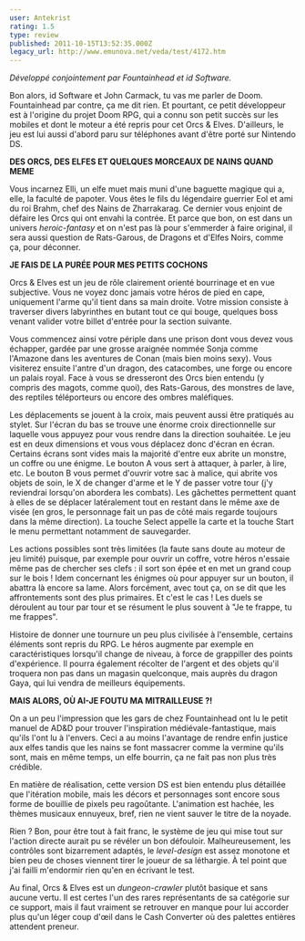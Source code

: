 ```yaml
---
user: Antekrist
rating: 1.5
type: review
published: 2011-10-15T13:52:35.000Z
legacy_url: http://www.emunova.net/veda/test/4172.htm
---
```

_Développé conjointement par Fountainhead et id Software._  

  

Bon alors, id Software et John Carmack, tu vas me parler de Doom. Fountainhead par contre, ça me dit rien. Et pourtant, ce petit développeur est à l'origine du projet Doom RPG, qui a connu son petit succès sur les mobiles et dont le moteur a été repris pour cet Orcs & Elves. D'ailleurs, le jeu est lui aussi d'abord paru sur téléphones avant d'être porté sur Nintendo DS.  

  

**DES ORCS, DES ELFES ET QUELQUES MORCEAUX DE NAINS QUAND MEME**  

Vous incarnez Elli, un elfe muet mais muni d'une baguette magique qui a, elle, la faculté de papoter. Vous êtes le fils du légendaire guerrier Eol et ami du roi Brahm, chef des Nains de Zharrakarag. Ce dernier vous enjoint de défaire les Orcs qui ont envahi la contrée. Et parce que bon, on est dans un univers _heroic-fantasy_ et on n'est pas là pour s'emmerder à faire original, il sera aussi question de Rats-Garous, de Dragons et d'Elfes Noirs, comme ça, pour déconner.  

  

**JE FAIS DE LA PURÉE POUR MES PETITS COCHONS**  

Orcs & Elves est un jeu de rôle clairement orienté bourrinage et en vue subjective. Vous ne voyez donc jamais votre héros de pied en cape, uniquement l'arme qu'il tient dans sa main droite. Votre mission consiste à traverser divers labyrinthes en butant tout ce qui bouge, quelques boss venant valider votre billet d'entrée pour la section suivante.  

Vous commencez ainsi votre périple dans une prison dont vous devez vous échapper, gardée par une grosse araignée nommée Sonja comme l'Amazone dans les aventures de Conan (mais bien moins sexy). Vous visiterez ensuite l'antre d'un dragon, des catacombes, une forge ou encore un palais royal. Face à vous se dresseront des Orcs bien entendu (y compris des magots, comme quoi), des Rats-Garous, des monstres de lave, des reptiles téléporteurs ou encore des ombres maléfiques.  

Les déplacements se jouent à la croix, mais peuvent aussi être pratiqués au stylet. Sur l'écran du bas se trouve une énorme croix directionnelle sur laquelle vous appuyez pour vous rendre dans la direction souhaitée. Le jeu est en deux dimensions et vous vous déplacez donc d'écran en écran. Certains écrans sont vides mais la majorité d'entre eux abrite un monstre, un coffre ou une énigme. Le bouton A vous sert à attaquer, à parler, à lire, etc. Le bouton B vous permet d'ouvrir votre sac à malice, qui abrite vos objets de soin, le X de changer d'arme et le Y de passer votre tour (j'y reviendrai lorsqu'on abordera les combats). Les gâchettes permettent quant à elles de se déplacer latéralement tout en restant dans le même axe de visée (en gros, le personnage fait un pas de côté mais regarde toujours dans la même direction). La touche Select appelle la carte et la touche Start le menu permettant notamment de sauvegarder.  

Les actions possibles sont très limitées (la faute sans doute au moteur de jeu limité) puisque, par exemple pour ouvrir un coffre, votre héros n'essaie même pas de chercher ses clefs : il sort son épée et en met un grand coup sur le bois ! Idem concernant les énigmes où pour appuyer sur un bouton, il abattra là encore sa lame. Alors forcément, avec tout ça, on se dit que les affrontements sont des plus primaires. Et c'est le cas ! Les duels se déroulent au tour par tour et se résument le plus souvent à "Je te frappe, tu me frappes".  

Histoire de donner une tournure un peu plus civilisée à l'ensemble, certains éléments sont repris du RPG. Le héros augmente par exemple en caractéristiques lorsqu'il change de niveau, à force de grappiller des points d'expérience. Il pourra également récolter de l'argent et des objets qu'il troquera non pas dans un magasin quelconque, mais auprès du dragon Gaya, qui lui vendra de meilleurs équipements.  

  

**MAIS ALORS, OÙ AI-JE FOUTU MA MITRAILLEUSE ?!**  

On a un peu l'impression que les gars de chez Fountainhead ont lu le petit manuel de AD&D pour trouver l'inspiration médiévale-fantastique, mais qu'ils l'ont lu à l'envers. Ceci a au moins l'avantage de rendre enfin justice aux elfes tandis que les nains se font massacrer comme la vermine qu'ils sont, mais en même temps, un elfe bourrin, ça ne fait pas non plus très crédible.  

En matière de réalisation, cette version DS est bien entendu plus détaillée que l'itération mobile, mais les décors et personnages sont encore sous forme de bouillie de pixels peu ragoûtante. L'animation est hachée, les thèmes musicaux ennuyeux, bref, rien ne vient sauver le titre de la noyade.  

Rien ? Bon, pour être tout à fait franc, le système de jeu qui mise tout sur l'action directe aurait pu se révéler un bon défouloir. Malheureusement, les contrôles sont bizarrement adaptés, le _level-design_ est assez monotone et bien peu de choses viennent tirer le joueur de sa léthargie. À tel point que j'ai failli m'endormir rien qu'en en écrivant le test.  

Au final, Orcs & Elves est un _dungeon-crawler_ plutôt basique et sans aucune vertu. Il est certes l'un des rares représentants de sa catégorie sur ce support, mais il faut vraiment se retrouver en manque pour lui accorder plus qu'un léger coup d'œil dans le Cash Converter où des palettes entières attendent preneur.